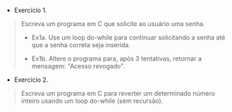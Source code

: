 * Exercício 1.
> Escreva um programa em C que solicite ao usuário uma senha.
> 
> * Ex1a. Use um loop do-while para continuar solicitando a senha até que a senha correta seja inserida.
>
> * Ex1b. Altere o programa para, após 3 tentativas, retornar a mensagem: "Acesso revogado".

* Exercício 2.
> Escreva um programa em C para reverter um determinado número inteiro usando um loop do-while (sem recursão).

